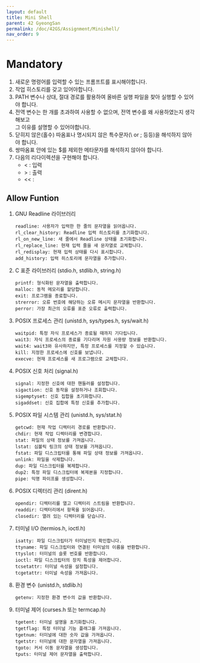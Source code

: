 ```yaml
---
layout: default
title: Mini Shell
parent: 42 GyeongSan
permalink: /doc/42GS/Assignment/Minishell/
nav_order: 9
---
```


# Mandatory
1. 새로운 명령어를 입력할 수 있는 프롬프트를 표시해야합니다.
2. 작업 히스토리를 갖고 있어야합니다.
3. PATH 변수나 상대, 절대 경로를 활용하여 올바른 실행 파일을 찾아 실행할 수 있어야 합니다.
4. 전역 변수는 한 개를 초과하여 사용할 수 없으며, 전역 변수를 왜 사용하였는지 생각해보고<br> 그 이유를 설명할 수 있어야합니다.
5. 닫히지 않은(홀수) 따옴표나 명시되지 않은 특수문자(\ or ; 등등)을 해석하지 않아야 합니다.
6. 쌍따옴표 안에 있는 $를 제외한 메타문자를 해석하지 않아야 합니다.
7. 다음의 리다이렉션을 구현해야 합니다.
    - < : 입력
    - \> : 출력
    - << : 

## Allow Funtion

1. GNU Readline 라이브러리
	```
	readline: 사용자가 입력한 한 줄의 문자열을 읽어옵니다.
	rl_clear_history: Readline 입력 히스토리를 초기화합니다.
	rl_on_new_line: 새 줄에서 Readline 상태를 초기화합니다.
	rl_replace_line: 현재 입력 줄을 새 문자열로 교체합니다.
	rl_redisplay: 현재 입력 상태를 다시 표시합니다.
	add_history: 입력 히스토리에 문자열을 추가합니다.
	```
2. C 표준 라이브러리 (stdio.h, stdlib.h, string.h)
	```
	printf: 형식화된 문자열을 출력합니다.
	malloc: 동적 메모리를 할당합니다.
	exit: 프로그램을 종료합니다.
	strerror: 오류 번호에 해당하는 오류 메시지 문자열을 반환합니다.
	perror: 가장 최근의 오류를 표준 오류로 출력합니다.
	```
3. POSIX 프로세스 관리 (unistd.h, sys/types.h, sys/wait.h)
	```
	waitpid: 특정 자식 프로세스가 종료될 때까지 기다립니다.
	wait3: 자식 프로세스의 종료를 기다리며 자원 사용량 정보를 반환합니다.
	wait4: wait3와 유사하지만, 특정 프로세스를 지정할 수 있습니다.
	kill: 지정한 프로세스에 신호를 보냅니다.
	execve: 현재 프로세스를 새 프로그램으로 교체합니다.
	```
4. POSIX 신호 처리 (signal.h)
	```
	signal: 지정한 신호에 대한 핸들러를 설정합니다.
	sigaction: 신호 동작을 설정하거나 조회합니다.
	sigemptyset: 신호 집합을 초기화합니다.
	sigaddset: 신호 집합에 특정 신호를 추가합니다.
	```
5. POSIX 파일 시스템 관리 (unistd.h, sys/stat.h)
	```
	getcwd: 현재 작업 디렉터리 경로를 반환합니다.
	chdir: 현재 작업 디렉터리를 변경합니다.
	stat: 파일의 상태 정보를 가져옵니다.
	lstat: 심볼릭 링크의 상태 정보를 가져옵니다.
	fstat: 파일 디스크립터를 통해 파일 상태 정보를 가져옵니다.
	unlink: 파일을 삭제합니다.
	dup: 파일 디스크립터를 복제합니다.
	dup2: 특정 파일 디스크립터에 복제본을 지정합니다.
	pipe: 익명 파이프를 생성합니다.
	```
6. POSIX 디렉터리 관리 (dirent.h)
	```
	opendir: 디렉터리를 열고 디렉터리 스트림을 반환합니다.
	readdir: 디렉터리에서 항목을 읽어옵니다.
	closedir: 열려 있는 디렉터리를 닫습니다.
	```
7. 터미널 I/O (termios.h, ioctl.h)
	```
	isatty: 파일 디스크립터가 터미널인지 확인합니다.
	ttyname: 파일 디스크립터와 연결된 터미널의 이름을 반환합니다.
	ttyslot: 터미널의 슬롯 번호를 반환합니다.
	ioctl: 파일 디스크립터의 장치 특성을 제어합니다.
	tcsetattr: 터미널 속성을 설정합니다.
	tcgetattr: 터미널 속성을 가져옵니다.
	```
8. 환경 변수 (unistd.h, stdlib.h)
	```
	getenv: 지정한 환경 변수의 값을 반환합니다.
	```
9. 터미널 제어 (curses.h 또는 termcap.h)
	```
	tgetent: 터미널 설명을 초기화합니다.
	tgetflag: 특정 터미널 기능 플래그를 가져옵니다.
	tgetnum: 터미널에 대한 숫자 값을 가져옵니다.
	tgetstr: 터미널에 대한 문자열을 가져옵니다.
	tgoto: 커서 이동 문자열을 생성합니다.
	tputs: 터미널 제어 문자열을 출력합니다.
	```

